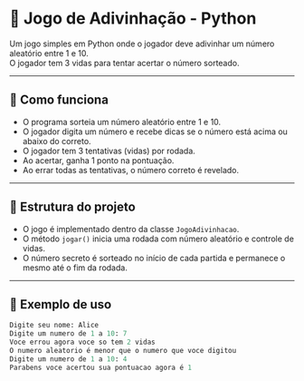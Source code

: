 # 🎯 Jogo de Adivinhação - Python

Um jogo simples em Python onde o jogador deve adivinhar um número aleatório entre 1 e 10.  
O jogador tem 3 vidas para tentar acertar o número sorteado.

---

## 🚀 Como funciona

- O programa sorteia um número aleatório entre 1 e 10.
- O jogador digita um número e recebe dicas se o número está acima ou abaixo do correto.
- O jogador tem 3 tentativas (vidas) por rodada.
- Ao acertar, ganha 1 ponto na pontuação.
- Ao errar todas as tentativas, o número correto é revelado.

---

## 📁 Estrutura do projeto

- O jogo é implementado dentro da classe `JogoAdivinhacao`.
- O método `jogar()` inicia uma rodada com número aleatório e controle de vidas.
- O número secreto é sorteado no início de cada partida e permanece o mesmo até o fim da rodada.

---

## 🧠 Exemplo de uso

```python
Digite seu nome: Alice
Digite um numero de 1 a 10: 7
Voce errou agora voce so tem 2 vidas
O numero aleatorio é menor que o numero que voce digitou
Digite um numero de 1 a 10: 4
Parabens voce acertou sua pontuacao agora é 1